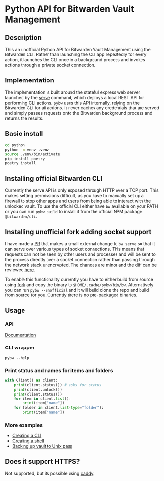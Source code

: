 # Python API for Bitwarden Vault Management

## Description
This an unofficial Python API for Bitwarden Vault Management using the Bitwarden CLI. Rather than launching the CLI app repeatedly for every action, it launches the CLI once in a background process and invokes actions through a private socket connection.

## Implementation
The implementation is built around the stateful express web server launched by the [serve](https://bitwarden.com/help/cli/#serve) command, which deploys a local REST API for performing CLI actions. `pybw` uses this API internally, relying on the Bitwarden CLI for all actions. It never caches any credentials that are served and simply passes requests onto the Bitwarden background process and returns the results.

## Basic install

```sh
cd python
python -m venv .venv
source .venv/bin/activate
pip install poetry
poetry install
```

## Installing official Bitwarden CLI
Currently the serve API is only exposed through HTTP over a TCP port. This makes setting permissions difficult, as you have to manually set up a firewall to stop other apps and users from being able to interact with the unlocked vault. To use the official CLI either have `bw` available on your PATH or you can run `pybw build` to install it from the official NPM package `@bitwarden/cli`.

## Installing unofficial fork adding socket support
I have made a [PR](https://github.com/bitwarden/clients/pull/14262) that makes a small external change to `bw serve` so that it can serve over various types of socket connections. This means that requests can not be seen by other users and processes and will be sent to the process directly over a socket connection rather than passing through the network stack unencrypted. The changes are minor and the diff can be reviewed [here](https://github.com/bitwarden/clients/pull/14262/files).

To enable this functionality currently you have to either build from source using [fork](https://github.com/Game4Move78/clients/tree/feat/unix-socket-support) and copy the binary to `$HOME/.cache/pybw/bin/bw`. Alternatively you can run `pybw --unofficial` and it will build clone the repo and build from source for you. Currently there is no pre-packaged binaries.

## Usage

### API

[Documentation](https://github.com/Game4Move78/pybw/blob/master/python/API.md)

### CLI wrapper

```shell
pybw --help
```

### Print status and names for items and folders

```python
with Client() as client:
    print(client.status()) # asks for status
    print(client.unlock())
    print(client.status())
    for item in client.list():
        print(item["name"])
    for folder in client.list(type="folder"):
        print(item["name"])
```

### More examples

- [Creating a CLI](https://github.com/Game4Move78/pybw/blob/master/python/src/pybw/cli.py)
- [Creating a shell](https://github.com/Game4Move78/pybw/blob/master/python/src/pybw/examples/shell.py)
- [Backing up vault to Unix pass](https://github.com/Game4Move78/pybw/blob/master/python/src/pybw/examples/backup.py)

## Does it support HTTPS?

Not supported, but its possible using [caddy](https://github.com/Game4Move78/bw-serve-encrypted).
